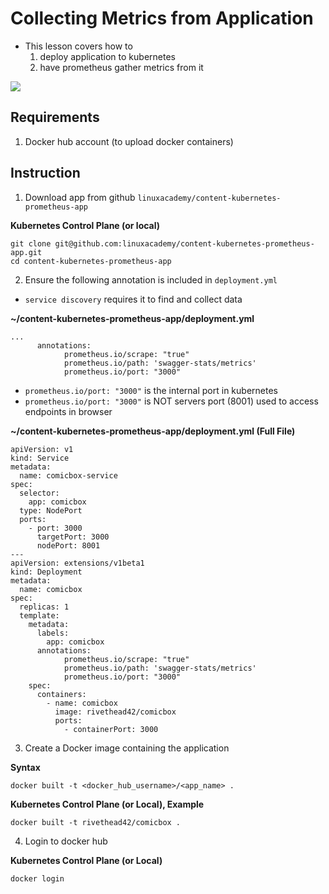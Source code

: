 # Collecting Metrics from Application

- This lesson covers how to 
    1. deploy application to kubernetes
    2. have prometheus gather metrics from it

<img src="https://user-images.githubusercontent.com/6856382/222991465-1afca741-7fbc-4d69-953b-79055ddef5ca.png">

## Requirements

1. Docker hub account (to upload docker containers)

## Instruction

1. Download app from github `linuxacademy/content-kubernetes-prometheus-app`

**Kubernetes Control Plane (or local)**
```
git clone git@github.com:linuxacademy/content-kubernetes-prometheus-app.git
cd content-kubernetes-prometheus-app
```

2. Ensure the following annotation is included in `deployment.yml`
- `service discovery` requires it to find and collect data

**~/content-kubernetes-prometheus-app/deployment.yml**
```
...
      annotations:
            prometheus.io/scrape: "true"
            prometheus.io/path: 'swagger-stats/metrics'
            prometheus.io/port: "3000"
```

- `prometheus.io/port: "3000"` is the internal port in kubernetes
- `prometheus.io/port: "3000"` is NOT servers port (8001) used to access endpoints in browser

**~/content-kubernetes-prometheus-app/deployment.yml (Full File)**
```
apiVersion: v1
kind: Service
metadata:
  name: comicbox-service
spec:
  selector:
    app: comicbox
  type: NodePort
  ports:
    - port: 3000
      targetPort: 3000
      nodePort: 8001
---
apiVersion: extensions/v1beta1
kind: Deployment
metadata:
  name: comicbox
spec:
  replicas: 1
  template:
    metadata:
      labels:
        app: comicbox
      annotations:
            prometheus.io/scrape: "true"
            prometheus.io/path: 'swagger-stats/metrics'
            prometheus.io/port: "3000"
    spec:
      containers:
        - name: comicbox
          image: rivethead42/comicbox
          ports:
            - containerPort: 3000
```

3. Create a Docker image containing the application

**Syntax**
```
docker built -t <docker_hub_username>/<app_name> .
```

**Kubernetes Control Plane (or Local), Example**
```
docker built -t rivethead42/comicbox . 
```

4. Login to docker hub

**Kubernetes Control Plane (or Local)**
```
docker login
```

#